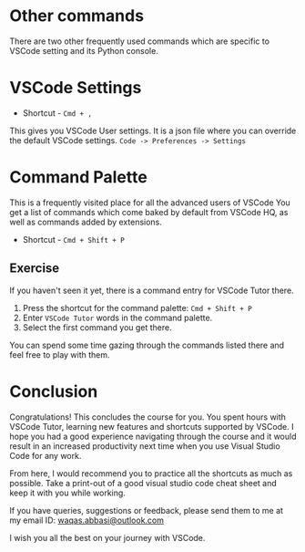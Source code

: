 Other commands
===============

There are two other frequently used commands which are specific to VSCode
setting and its Python console.


VSCode Settings
======================

* Shortcut - `Cmd + ,`

This gives you VSCode User settings. It is a json file where you can
override the default VSCode settings. `Code -> Preferences -> Settings`


Command Palette
================

This is a frequently visited place for all the advanced users of VSCode
You get a list of commands which come baked by default from VSCode HQ, as
well as commands added by extensions.

* Shortcut - `Cmd + Shift + P`


Exercise
---------

If you haven't seen it yet, there is a command entry for VSCode Tutor there.

1. Press the shortcut for the command palette: `Cmd + Shift + P`
2. Enter `VSCode Tutor` words in the command palette.
3. Select the first command you get there.

You can spend some time gazing through the commands listed there and feel free
to play with them.


Conclusion
===========

Congratulations! This concludes the course for you. You spent hours with VSCode
Tutor, learning new features and shortcuts supported by VSCode. I hope you
had a good experience navigating through the course and it would result in an
increased productivity next time when you use Visual Studio Code for any work.

From here, I would recommend you to practice all the shortcuts as much as
possible. Take a print-out of a good visual studio code cheat sheet and keep it with
you while working.

If you have queries, suggestions or feedback, please send them to me at my email
ID: waqas.abbasi@outlook.com

I wish you all the best on your journey with VSCode.
